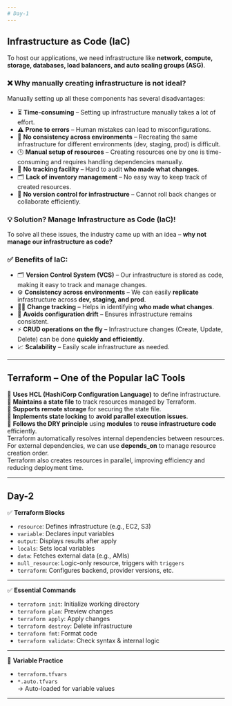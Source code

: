 ```yaml
---
# Day-1
---
```

## **Infrastructure as Code (IaC)**  
To host our applications, we need infrastructure like **network, compute, storage, databases, load balancers, and auto scaling groups (ASG)**.  

### **❌ Why manually creating infrastructure is not ideal?**  
Manually setting up all these components has several disadvantages:  
- ⏳ **Time-consuming** – Setting up infrastructure manually takes a lot of effort.  
- ⚠️ **Prone to errors** – Human mistakes can lead to misconfigurations.  
- 🔄 **No consistency across environments** – Recreating the same infrastructure for different environments (dev, staging, prod) is difficult.  
- 🕒 **Manual setup of resources** – Creating resources one by one is time-consuming and requires handling dependencies manually.  
- 📜 **No tracking facility** – Hard to audit **who made what changes**.  
- 🗂️ **Lack of inventory management** – No easy way to keep track of created resources.  
- 🚫 **No version control for infrastructure** – Cannot roll back changes or collaborate efficiently.  

### **💡 Solution? Manage Infrastructure as Code (IaC)!**  
To solve all these issues, the industry came up with an idea – **why not manage our infrastructure as code?**  

### **✅ Benefits of IaC:**  
- 🗂️ **Version Control System (VCS)** – Our infrastructure is stored as code, making it easy to track and manage changes.  
- ⚙️ **Consistency across environments** – We can easily **replicate** infrastructure across **dev, staging, and prod**.  
- 🕵️‍♂️ **Change tracking** – Helps in identifying **who made what changes**.  
- 🔄 **Avoids configuration drift** – Ensures infrastructure remains consistent.  
- ⚡ **CRUD operations on the fly** – Infrastructure changes (Create, Update, Delete) can be done **quickly and efficiently**.  
- 📈 **Scalability** – Easily scale infrastructure as needed.  

---

## **Terraform – One of the Popular IaC Tools**  
🔹 **Uses HCL (HashiCorp Configuration Language)** to define infrastructure.  
🔹 **Maintains a state file** to track resources managed by Terraform.  
🔹 **Supports remote storage** for securing the state file.  
🔹 **Implements state locking** to **avoid parallel execution issues**.  
🔹 **Follows the DRY principle** using **modules** to **reuse infrastructure code** efficiently.  
Terraform automatically resolves internal dependencies between resources.  
For external dependencies, we can use **depends_on** to manage resource creation order.  
Terraform also creates resources in parallel, improving efficiency and reducing deployment time.

---
Day-2
---
✅ **Terraform Blocks**  
- `resource`: Defines infrastructure (e.g., EC2, S3)  
- `variable`: Declares input variables  
- `output`: Displays results after apply  
- `locals`: Sets local variables  
- `data`: Fetches external data (e.g., AMIs)  
- `null_resource`: Logic-only resource, triggers with `triggers`  
- `terraform`: Configures backend, provider versions, etc.  

---

✅ **Essential Commands**  
- `terraform init`: Initialize working directory  
- `terraform plan`: Preview changes  
- `terraform apply`: Apply changes  
- `terraform destroy`: Delete infrastructure  
- `terraform fmt`: Format code  
- `terraform validate`: Check syntax & internal logic  

---

🔁 **Variable Practice**  
- `terraform.tfvars`  
- `*.auto.tfvars`  
→ Auto-loaded for variable values  

---